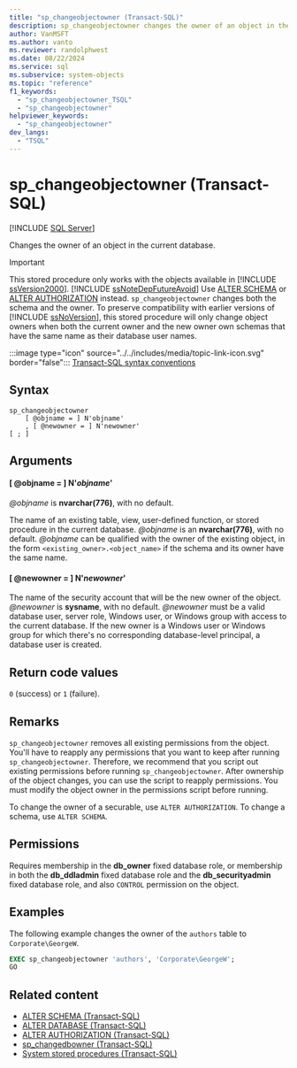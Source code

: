 ```yaml
---
title: "sp_changeobjectowner (Transact-SQL)"
description: sp_changeobjectowner changes the owner of an object in the current database.
author: VanMSFT
ms.author: vanto
ms.reviewer: randolphwest
ms.date: 08/22/2024
ms.service: sql
ms.subservice: system-objects
ms.topic: "reference"
f1_keywords:
  - "sp_changeobjectowner_TSQL"
  - "sp_changeobjectowner"
helpviewer_keywords:
  - "sp_changeobjectowner"
dev_langs:
  - "TSQL"
---
```

# sp_changeobjectowner (Transact-SQL)

[!INCLUDE [SQL Server](../../includes/applies-to-version/sqlserver.md)]

Changes the owner of an object in the current database.

> [!IMPORTANT]  
> This stored procedure only works with the objects available in [!INCLUDE [ssVersion2000](../../includes/ssversion2000-md.md)]. [!INCLUDE [ssNoteDepFutureAvoid](../../includes/ssnotedepfutureavoid-md.md)] Use [ALTER SCHEMA](../../t-sql/statements/alter-schema-transact-sql.md) or [ALTER AUTHORIZATION](../../t-sql/statements/alter-authorization-transact-sql.md) instead. `sp_changeobjectowner` changes both the schema and the owner. To preserve compatibility with earlier versions of [!INCLUDE [ssNoVersion](../../includes/ssnoversion-md.md)], this stored procedure will only change object owners when both the current owner and the new owner own schemas that have the same name as their database user names.

:::image type="icon" source="../../includes/media/topic-link-icon.svg" border="false"::: [Transact-SQL syntax conventions](../../t-sql/language-elements/transact-sql-syntax-conventions-transact-sql.md)

## Syntax

```syntaxsql
sp_changeobjectowner
    [ @objname = ] N'objname'
    , [ @newowner = ] N'newowner'
[ ; ]
```

## Arguments

#### [ @objname = ] N'*objname*'

*@objname* is **nvarchar(776)**, with no default.

The name of an existing table, view, user-defined function, or stored procedure in the current database. *@objname* is an **nvarchar(776)**, with no default. *@objname* can be qualified with the owner of the existing object, in the form `<existing_owner>.<object_name>` if the schema and its owner have the same name.

#### [ @newowner = ] N'*newowner*'

The name of the security account that will be the new owner of the object. *@newowner* is **sysname**, with no default. *@newowner* must be a valid database user, server role, Windows user, or Windows group with access to the current database. If the new owner is a Windows user or Windows group for which there's no corresponding database-level principal, a database user is created.

## Return code values

`0` (success) or `1` (failure).

## Remarks

`sp_changeobjectowner` removes all existing permissions from the object. You'll have to reapply any permissions that you want to keep after running `sp_changeobjectowner`. Therefore, we recommend that you script out existing permissions before running `sp_changeobjectowner`. After ownership of the object changes, you can use the script to reapply permissions. You must modify the object owner in the permissions script before running.

To change the owner of a securable, use `ALTER AUTHORIZATION`. To change a schema, use `ALTER SCHEMA`.

## Permissions

Requires membership in the **db_owner** fixed database role, or membership in both the **db_ddladmin** fixed database role and the **db_securityadmin** fixed database role, and also `CONTROL` permission on the object.

## Examples

The following example changes the owner of the `authors` table to `Corporate\GeorgeW`.

```sql
EXEC sp_changeobjectowner 'authors', 'Corporate\GeorgeW';
GO
```

## Related content

- [ALTER SCHEMA (Transact-SQL)](../../t-sql/statements/alter-schema-transact-sql.md)
- [ALTER DATABASE (Transact-SQL)](../../t-sql/statements/alter-database-transact-sql.md)
- [ALTER AUTHORIZATION (Transact-SQL)](../../t-sql/statements/alter-authorization-transact-sql.md)
- [sp_changedbowner (Transact-SQL)](sp-changedbowner-transact-sql.md)
- [System stored procedures (Transact-SQL)](system-stored-procedures-transact-sql.md)
